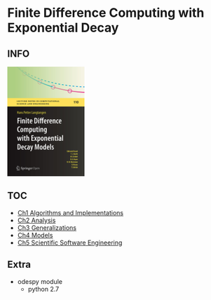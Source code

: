 # Finite Difference Computing with Exponential Decay
## INFO

<img src="cover.png" alt="" height="250">

## TOC
* [Ch1 Algorithms and Implementations]()
* [Ch2 Analysis]()
* [Ch3 Generalizations]()
* [Ch4 Models]()
* [Ch5 Scientific Software Engineering]()

## Extra
* odespy module
  * python 2.7